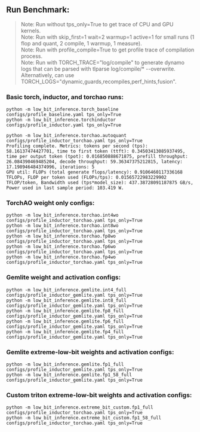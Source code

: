 ## Run Benchmark:
> Note: Run without tps_only=True to get trace of CPU and GPU kernels.      
> Note: Run with skip_first=1 wait=2 warmup=1 active=1 for small runs (1 flop and quant, 2 compile, 1 warmup, 1 measure).      
> Note: Run with profile_compile=True to get profile trace of compilation process.      
> Note: Run with TORCH_TRACE="log/compile" to generate dynamo logs that can be parsed with tlparse log/compile/* --overwrite. Alternatively, can use TORCH_LOGS="dynamic,guards,recompiles,perf_hints,fusion".      

### Basic torch, inductor, and torchao runs:
```
python -m low_bit_inference.torch_baseline configs/profile_baseline.yaml tps_only=True
python -m low_bit_inference.torchinductor configs/profile_inductor.yaml tps_only=True
```

```
python -m low_bit_inference.torchao.autoquant configs/profile_inductor_torchao.yaml tps_only=True
Profiling complete. Metrics: tokens per second (tps): 58.16137474427701, time to first token (ttft): 0.34503413085937495, time per output token (tpot): 0.016850888671875, prefill throughput: 26.084390469485204, decode throughput: 59.36347375212815, latency: 17.198946484374996, iterations: 5
GPU util: FLOPs (total generate flops/latency): 0.9106460117336168 TFLOPs, FLOP per token used (FLOPs/tps): 0.01565722983229902 TFLOP/token, Bandwidth used (tps*model_size): 437.38728091187875 GB/s, Power used in last sample period: 103.419 W.
```

### TorchAO weight only configs:
```
python -m low_bit_inference.torchao.int4wo configs/profile_inductor_torchao.yaml tps_only=True
python -m low_bit_inference.torchao.int8wo configs/profile_inductor_torchao.yaml tps_only=True
python -m low_bit_inference.torchao.fp8wo configs/profile_inductor_torchao.yaml tps_only=True
python -m low_bit_inference.torchao.fp6wo configs/profile_inductor_torchao.yaml tps_only=True
python -m low_bit_inference.torchao.fp4wo configs/profile_inductor_torchao.yaml tps_only=True
```

### Gemlite weight and activation configs:
```
python -m low_bit_inference.gemlite.int4_full configs/profile_inductor_gemlite.yaml tps_only=True
python -m low_bit_inference.gemlite.int8_full configs/profile_inductor_gemlite.yaml tps_only=True
python -m low_bit_inference.gemlite.fp8_full configs/profile_inductor_gemlite.yaml tps_only=True
python -m low_bit_inference.gemlite.fp6_full configs/profile_inductor_gemlite.yaml tps_only=True
python -m low_bit_inference.gemlite.fp4_full configs/profile_inductor_gemlite.yaml tps_only=True
```

### Gemlite extreme-low-bit weights and activation configs:
```
python -m low_bit_inference.gemlite.fp1_full configs/profile_inductor_gemlite.yaml tps_only=True
python -m low_bit_inference.gemlite.fp1_58_full configs/profile_inductor_gemlite.yaml tps_only=True
```

### Custom triton extreme-low-bit weights and activation configs:
```
python -m low_bit_inference.extreme_bit_custom.fp1_full configs/profile_inductor_torchao.yaml tps_only=True
python -m low_bit_inference.extreme_bit_custom.fp1_58_full configs/profile_inductor_torchao.yaml tps_only=True
```